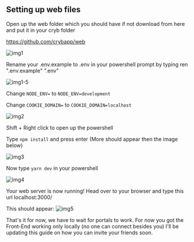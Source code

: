Setting up web files
-

Open up the web folder which you should have if not download from here and put it in your cryb folder

https://github.com/crybapp/web

![img1](https://i.imgur.com/e9cRdXe.png)


Rename your .env.example to .env in your powershell prompt by typing ren ".env.example" ".env"

![img1-5](https://i.imgur.com/KIWP2R9.png)

Change `NODE_ENV=` to `NODE_ENV=development`

Change `COOKIE_DOMAIN=` to `COOKIE_DOMAIN=localhost`

![img2](https://i.imgur.com/CZFOqUZ.png)

Shift + Right click to open up the powershell

Type `npm install` and press enter (More should appear then the image below)

![img3](https://i.imgur.com/hUUgurB.png)

Now type `yarn dev` in your powershell

![img4](https://i.imgur.com/sPYvYOn.png)

Your web server is now running! Head over to your browser and type this url localhost:3000/

This should appear: ![img5](https://i.imgur.com/XJUEl9t.png)

That's it for now, we have to wait for portals to work. For now you got the Front-End working only locally (no one can connect besides you) I'll be updating this guide on how you can invite your friends soon. 






